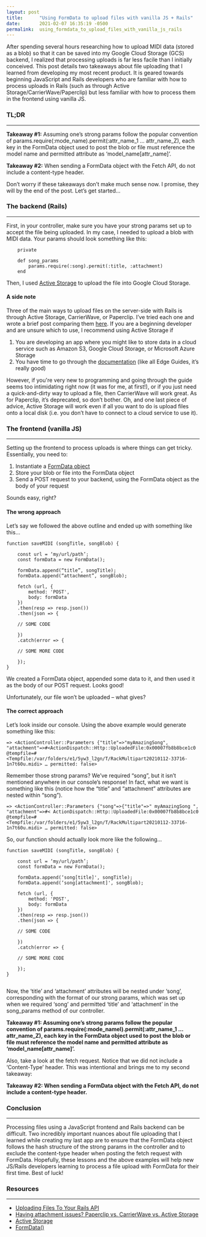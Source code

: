 ```yaml
---
layout: post
title:      "Using FormData to upload files with vanilla JS + Rails"
date:       2021-02-07 16:35:19 -0500
permalink:  using_formdata_to_upload_files_with_vanilla_js_rails
---
```



After spending several hours researching how to upload MIDI data (stored as a blob) so that it can be saved into my Google Cloud Storage (GCS) backend, I realized that processing uploads is far less facile than I initially conceived. This post details two takeaways about file uploading that I learned from developing my most recent product. It is geared towards beginning JavaScript and Rails developers who are familiar with how to process uploads in Rails (such as through Active Storage/CarrierWave/Paperclip) but less familiar with how to process them in the frontend using vanilla JS.

### TL;DR
***

**Takeaway #1:** Assuming one’s strong params follow the popular convention of params.require(:mode_name).permit(:attr_name_1 …  attr_name_Z), each key in the FormData object used to post the blob or file must reference the model name and permitted attribute as ‘model_name[attr_name]’.


**Takeaway #2:** When sending a FormData object with the Fetch API, do not include a content-type header.


Don’t worry if these takeaways don’t make much sense now. I promise, they will by the end of the post. Let’s get started…

### The backend (Rails)
***

First, in your controller, make sure you have your strong params set up to accept the file being uploaded. In my case, I needed to upload a blob with MIDI data. Your params should look something like this:

```
    private

    def song_params
        params.require(:song).permit(:title, :attachment)
    end
```

Then, I used [Active Storage](https://edgeguides.rubyonrails.org/active_storage_overview.html) to upload the file into Google Cloud Storage.


#### A side note

Three of the main ways to upload files on the server-side with Rails is through Active Storage, CarrierWave, or Paperclip. I’ve tried each one and wrote a brief post comparing them [here](https://alexander-mc.github.io/havingattachmentissuespaperclipvscarrierwavevsactivestorage). If you are a beginning developer and are unsure which to use, I recommend using Active Storage if

1. You are developing an app where you might like to store data in a cloud service such as Amazon S3, Google Cloud Storage, or Microsoft Azure Storage
2. You have time to go through the [documentation](https://edgeguides.rubyonrails.org/activestorageoverview.html) (like all Edge Guides, it’s really good)
 
However, if you're very new to programming and going through the guide seems too intimidating right now (it was for me, at first!), or if you just need a quick-and-dirty way to upload a file, then CarrierWave will work great. As for Paperclip, it’s deprecated, so don’t bother. Oh, and one last piece of advice, Active Storage will work even if all you want to do is  upload files onto a local disk (i.e. you don’t have to connect to a cloud service to use it).

### The frontend (vanilla JS)
***

Setting up the frontend to process uploads is where things can get tricky. Essentially, you need to:

1. Instantiate a [FormData object]( https://developer.mozilla.org/en-US/docs/Web/API/FormData/FormData)
2. Store your blob or file into the FormData object
3. Send a POST request to your backend, using the FormData object as the body of your request

Sounds easy, right?

#### The wrong approach

Let’s say we followed the above outline and ended up with something like this…

```
function saveMIDI (songTitle, songBlob) {

    const url = ‘my/url/path’;
    const formData = new FormData();

    formData.append(“title”, songTitle);
    formData.append(“attachment”, songBlob);

    fetch (url, {
        method: 'POST',
        body: formData
    })
    .then(resp => resp.json())
    .then(json => {
	
	// SOME CODE

    })
    .catch(error => {

	// SOME MORE CODE        

    });
}
```

We created a FormData object, appended some data to it, and then used it as the body of our POST request. Looks good!

Unfortunately, our file won’t be uploaded – what gives?

#### The correct approach

Let’s look inside our console. Using the above example would generate something like this:

```
=> <ActionController::Parameters {"title"=>"myAmazingSong", "attachment"=>#<ActionDispatch::Http::UploadedFile:0x00007fb8b8bce1c0 @tempfile=#<Tempfile:/var/folders/e1/5yw3_l2gn/T/RackMultipart20210112-33716-1n7t60u.midi> … permitted: false>
```


Remember those strong params? We’ve required “song”, but it isn’t mentioned anywhere in our console’s response! In fact, what we want is something like this (notice how the “title” and “attachment” attributes are nested within “song”).

```
=> <ActionController::Parameters {"song"=>{"title"=>" myAmazingSong ", "attachment"=>#< ActionDispatch::Http::UploadedFile:0x00007fb8b8bce1c0 @tempfile=#<Tempfile:/var/folders/e1/5yw3_l2gn/T/RackMultipart20210112-33716-1n7t60u.midi> … permitted: false>
```

So, our function should actually look more like the following…

```
function saveMIDI (songTitle, songBlob) {

    const url = ‘my/url/path’;
    const formData = new FormData();

    formData.append(‘song[title]', songTitle);
    formData.append(‘song[attachment]', songBlob);

    fetch (url, {
        method: 'POST',
        body: formData
    })
    .then(resp => resp.json())
    .then(json => {
	
	// SOME CODE

    })
    .catch(error => {

	// SOME MORE CODE        

    });
}


```

Now, the ‘title’ and ‘attachment’ attributes will be nested under ‘song’, corresponding with the format of our strong params, which was set up when we required ‘song’ and permitted ‘title’ and ‘attachment’ in the song_params method of our controller.

**Takeaway #1: Assuming one’s strong params follow the popular convention of params.require(:mode_namel).permit(:attr_name_1 …  attr_name_Z), each key in the FormData object used to post the blob or file must reference the model name and permitted attribute as ‘model_name[attr_name]’.**

Also, take a look at the fetch request. Notice that we did not include a ‘Content-Type’ header. This was intentional and brings me to my second takeaway:

**Takeaway #2: When sending a FormData object with the Fetch API, do not include a content-type header.**


### Conclusion
***
Processing files using a JavaScript frontend and Rails backend can be difficult. Two incredibly important nuances about file uploading that I learned while creating my last app are to ensure that the FormData object follows the hash structure of the strong params in the controller and to exclude the content-type header when posting the fetch request with FormData. Hopefully, these lessons and the above examples will help new JS/Rails developers learning to process a file upload with FormData for their first time. Best of luck!


### Resources
***

* [Uploading Files To Your Rails API]( https://itnext.io/uploading-files-to-your-rails-api-6b293a4a5c90)
* [Having attachment issues? Paperclip vs. CarrierWave vs. Active Storage]( https://alexander-mc.github.io/having_attachment_issues_paperclip_vs_carrierwave_vs_active_storage)
* [Active Storage](https://edgeguides.rubyonrails.org/active_storage_overview.html)
* [FormData()]( https://developer.mozilla.org/en-US/docs/Web/API/FormData/FormData)

